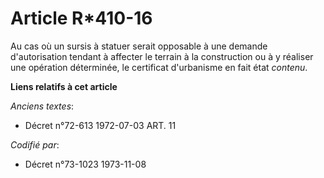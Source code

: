 # Article R*410-16

Au cas où un sursis à statuer serait opposable à une demande d'autorisation tendant à affecter le terrain à la construction
ou à y réaliser une opération déterminée, le certificat d'urbanisme en fait état *contenu*.

**Liens relatifs à cet article**

_Anciens textes_:

  - Décret n°72-613 1972-07-03 ART. 11

_Codifié par_:

  - Décret n°73-1023 1973-11-08

